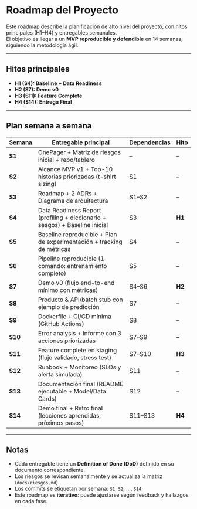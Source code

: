 # Roadmap del Proyecto

Este roadmap describe la planificación de alto nivel del proyecto, con hitos principales (H1–H4) y entregables semanales.  
El objetivo es llegar a un **MVP reproducible y defendible** en 14 semanas, siguiendo la metodología ágil.

---

## Hitos principales

- **H1 (S4): Baseline + Data Readiness**  
- **H2 (S7): Demo v0**  
- **H3 (S11): Feature Complete**  
- **H4 (S14): Entrega Final**

---

## Plan semana a semana

| Semana | Entregable principal | Dependencias | Hito |
|--------|----------------------|--------------|------|
| **S1** | OnePager + Matriz de riesgos inicial + repo/tablero | – | – |
| **S2** | Alcance MVP v1 + Top-10 historias priorizadas (t-shirt sizing) | S1 | – |
| **S3** | Roadmap + 2 ADRs + Diagrama de arquitectura | S1–S2 | – |
| **S4** | Data Readiness Report (profiling + diccionario + sesgos) + Baseline inicial | S3 | **H1** |
| **S5** | Baseline reproducible + Plan de experimentación + tracking de métricas | S4 | – |
| **S6** | Pipeline reproducible (1 comando: entrenamiento completo) | S5 | – |
| **S7** | Demo v0 (flujo end-to-end mínimo con métricas) | S4–S6 | **H2** |
| **S8** | Producto & API/batch stub con ejemplo de predicción | S7 | – |
| **S9** | Dockerfile + CI/CD mínima (GitHub Actions) | S8 | – |
| **S10** | Error analysis + Informe con 3 acciones priorizadas | S7–S9 | – |
| **S11** | Feature complete en staging (flujo validado, stress test) | S7–S10 | **H3** |
| **S12** | Runbook + Monitoreo (SLOs y alerta simulada) | S11 | – |
| **S13** | Documentación final (README ejecutable + Model/Data Cards) | S12 | – |
| **S14** | Demo final + Retro final (lecciones aprendidas, próximos pasos) | S11–S13 | **H4** |

---

## Notas
- Cada entregable tiene un **Definition of Done (DoD)** definido en su documento correspondiente.  
- Los riesgos se revisan semanalmente y se actualiza la matriz (`docs/riesgos.md`).  
- Los commits se etiquetan por semana: `S1`, `S2`, …, `S14`.  
- Este roadmap es **iterativo**: puede ajustarse según feedback y hallazgos en cada fase.  
